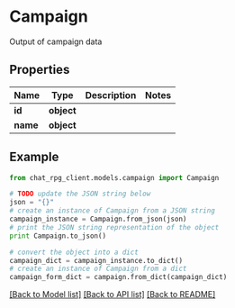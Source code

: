 # Campaign

Output of campaign data

## Properties
Name | Type | Description | Notes
------------ | ------------- | ------------- | -------------
**id** | **object** |  | 
**name** | **object** |  | 

## Example

```python
from chat_rpg_client.models.campaign import Campaign

# TODO update the JSON string below
json = "{}"
# create an instance of Campaign from a JSON string
campaign_instance = Campaign.from_json(json)
# print the JSON string representation of the object
print Campaign.to_json()

# convert the object into a dict
campaign_dict = campaign_instance.to_dict()
# create an instance of Campaign from a dict
campaign_form_dict = campaign.from_dict(campaign_dict)
```
[[Back to Model list]](../README.md#documentation-for-models) [[Back to API list]](../README.md#documentation-for-api-endpoints) [[Back to README]](../README.md)



